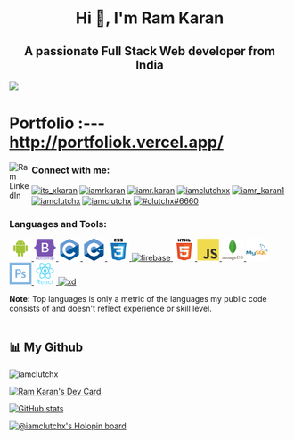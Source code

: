 
<h1 align="center">Hi 👋, I'm Ram Karan</h1> 
<h2 align="center">A passionate Full Stack Web developer from India</h2>

<a align="center" href="https://github.com/shikha-max/readme-typing-svg"><img src="https://readme-typing-svg.herokuapp.com?lines=I'm+Aspiring+MERN+Stack+Developer;%20Enthusiastic%20and%20Motivated;I%20Always%20enjoy%20learning%20new%20things&center=true&width=800&height=60"></a>
<br/>
<h1> Portfolio :--- <a href="http://portfoliok.vercel.app">http://portfoliok.vercel.app/</a></h1>

<a href="https://www.linkedin.com/in/iamrkaran/">
  <img align="left" alt="Ram  LinkedIn" width="40px" src="https://raw.githubusercontent.com/peterthehan/peterthehan/master/assets/linkedin.svg" />
</a>


<h3 align="left">Connect with me:</h3>

<p align="left">
<a href="https://twitter.com/its_xkaran" target="blank"><img align="center" src="https://raw.githubusercontent.com/rahuldkjain/github-profile-readme-generator/master/src/images/icons/Social/twitter.svg" alt="its_xkaran" height="30" width="40" /></a>
<a href="https://linkedin.com/in/iamrkaran" target="blank"><img align="center" src="https://raw.githubusercontent.com/rahuldkjain/github-profile-readme-generator/master/src/images/icons/Social/linked-in-alt.svg" alt="iamrkaran" height="30" width="40" /></a>
<a href="https://instagram.com/iamr.karan" target="blank"><img align="center" src="https://raw.githubusercontent.com/rahuldkjain/github-profile-readme-generator/master/src/images/icons/Social/instagram.svg" alt="iamr.karan" height="30" width="40" /></a>
<a href="https://www.codechef.com/users/iamclutchxx" target="blank"><img align="center" src="https://cdn.jsdelivr.net/npm/simple-icons@3.1.0/icons/codechef.svg" alt="iamclutchxx" height="30" width="40" /></a>
<a href="https://www.hackerrank.com/iamr_karan1" target="blank"><img align="center" src="https://raw.githubusercontent.com/rahuldkjain/github-profile-readme-generator/master/src/images/icons/Social/hackerrank.svg" alt="iamr_karan1" height="30" width="40" /></a>
<a href="https://codeforces.com/profile/iamclutchx" target="blank"><img align="center" src="https://raw.githubusercontent.com/rahuldkjain/github-profile-readme-generator/master/src/images/icons/Social/codeforces.svg" alt="iamclutchx" height="30" width="40" /></a>
<a href="https://www.leetcode.com/iamclutchx" target="blank"><img align="center" src="https://raw.githubusercontent.com/rahuldkjain/github-profile-readme-generator/master/src/images/icons/Social/leet-code.svg" alt="iamclutchx" height="30" width="40" /></a>
<a href="https://discord.gg/#clutchx#6660" target="blank"><img align="center" src="https://raw.githubusercontent.com/rahuldkjain/github-profile-readme-generator/master/src/images/icons/Social/discord.svg" alt="#clutchx#6660" height="30" width="40" /></a>
</p>

<h3 align="left">Languages and Tools:</h3>
<p align="left"> <a href="https://developer.android.com" target="_blank" rel="noreferrer"> <img src="https://raw.githubusercontent.com/devicons/devicon/master/icons/android/android-original-wordmark.svg" alt="android" width="40" height="40"/> </a> <a href="https://getbootstrap.com" target="_blank" rel="noreferrer"> <img src="https://raw.githubusercontent.com/devicons/devicon/master/icons/bootstrap/bootstrap-plain-wordmark.svg" alt="bootstrap" width="40" height="40"/> </a> <a href="https://www.cprogramming.com/" target="_blank" rel="noreferrer"> <img src="https://raw.githubusercontent.com/devicons/devicon/master/icons/c/c-original.svg" alt="c" width="40" height="40"/> </a> <a href="https://www.w3schools.com/cpp/" target="_blank" rel="noreferrer"> <img src="https://raw.githubusercontent.com/devicons/devicon/master/icons/cplusplus/cplusplus-original.svg" alt="cplusplus" width="40" height="40"/> </a> <a href="https://www.w3schools.com/css/" target="_blank" rel="noreferrer"> <img src="https://raw.githubusercontent.com/devicons/devicon/master/icons/css3/css3-original-wordmark.svg" alt="css3" width="40" height="40"/> </a> <a href="https://firebase.google.com/" target="_blank" rel="noreferrer"> <img src="https://www.vectorlogo.zone/logos/firebase/firebase-icon.svg" alt="firebase" width="40" height="40"/> </a> <a href="https://www.w3.org/html/" target="_blank" rel="noreferrer"> <img src="https://raw.githubusercontent.com/devicons/devicon/master/icons/html5/html5-original-wordmark.svg" alt="html5" width="40" height="40"/> </a> <a href="https://developer.mozilla.org/en-US/docs/Web/JavaScript" target="_blank" rel="noreferrer"> <img src="https://raw.githubusercontent.com/devicons/devicon/master/icons/javascript/javascript-original.svg" alt="javascript" width="40" height="40"/> </a> <a href="https://www.mongodb.com/" target="_blank" rel="noreferrer"> <img src="https://raw.githubusercontent.com/devicons/devicon/master/icons/mongodb/mongodb-original-wordmark.svg" alt="mongodb" width="40" height="40"/> </a> <a href="https://www.mysql.com/" target="_blank" rel="noreferrer"> <img src="https://raw.githubusercontent.com/devicons/devicon/master/icons/mysql/mysql-original-wordmark.svg" alt="mysql" width="40" height="40"/> </a> <a href="https://www.photoshop.com/en" target="_blank" rel="noreferrer"> <img src="https://raw.githubusercontent.com/devicons/devicon/master/icons/photoshop/photoshop-line.svg" alt="photoshop" width="40" height="40"/> </a> <a href="https://reactjs.org/" target="_blank" rel="noreferrer"> <img src="https://raw.githubusercontent.com/devicons/devicon/master/icons/react/react-original-wordmark.svg" alt="react" width="40" height="40"/> </a> <a href="https://www.adobe.com/products/xd.html" target="_blank" rel="noreferrer"> <img src="https://cdn.worldvectorlogo.com/logos/adobe-xd.svg" alt="xd" width="40" height="40"/> </a> </p>

  <b>Note:</b> Top languages is only a metric of the languages my public code consists of and doesn't reflect experience or skill level.
 <br><br/>

## :bar_chart: My Github 

<p><img align="center" src="https://github-readme-stats.vercel.app/api/top-langs?username=iamclutchx&show_icons=true&locale=en&layout=compact" alt="iamclutchx" /></p>
<a href="https://app.daily.dev/iamclutchx"><img src="https://api.daily.dev/devcards/5409ee5b2c584f9baff8bbd59d1002d2.png?r=5dh" width="400" alt="Ram Karan's Dev Card"/></a>


[![ GitHub stats](https://github-readme-stats.vercel.app/api?username=iamClutchX)](https://github.com/iamClutchX/github-readme-stats)

[![@iamclutchx's Holopin board](https://holopin.io/api/user/board?user=iamclutchx)](https://holopin.io/@iamclutchx)
